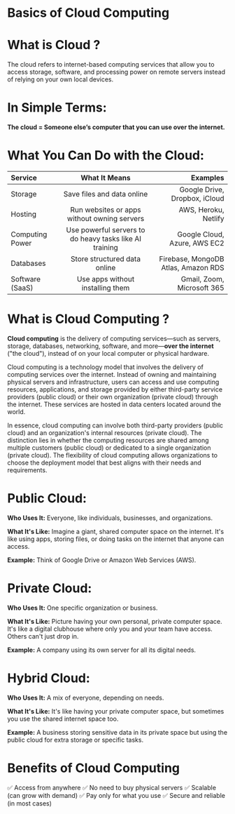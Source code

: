 # Basics of Cloud Computing
# What is Cloud ?
The cloud refers to internet-based computing services that allow you to access storage, software, and processing power on remote servers instead of relying on your own local devices.
# In Simple Terms:
**The cloud = Someone else’s computer that you can use over the internet.**

# What You Can Do with the Cloud:
| Service| What It Means | Examples |
|:-----------|:------------:|------------:|
| Storage      |Save files and data online       | Google Drive, Dropbox, iCloud       |
| Hosting         | Run websites or apps without owning servers         | AWS, Heroku, Netlify         |
| Computing Power       | Use powerful servers to do heavy tasks like AI training          | Google Cloud, Azure, AWS EC2         |
| Databases         | Store structured data online           | Firebase, MongoDB Atlas, Amazon RDS          |
| Software (SaaS)         | Use apps without installing them          | Gmail, Zoom, Microsoft 365        |


# What is Cloud Computing ?
**Cloud computing** is the delivery of computing services—such as servers, storage, databases, networking, software, and more—**over the internet** ("the cloud"), instead of on your local computer or physical hardware.

Cloud computing is a technology model that involves the delivery of computing services over the internet. Instead of owning and maintaining physical servers and infrastructure, users can access and use computing resources, applications, and storage provided by either third-party service providers (public cloud) or their own organization (private cloud) through the internet. These services are hosted in data centers located around the world.

In essence, cloud computing can involve both third-party providers (public cloud) and an organization's internal resources (private cloud). The distinction lies in whether the computing resources are shared among multiple customers (public cloud) or dedicated to a single organization (private cloud). The flexibility of cloud computing allows organizations to choose the deployment model that best aligns with their needs and requirements.

# Public Cloud:
**Who Uses It:** Everyone, like individuals, businesses, and organizations.

**What It's Like:** Imagine a giant, shared computer space on the internet. It's like using apps, storing files, or doing tasks on the internet that anyone can access.

**Example:** Think of Google Drive or Amazon Web Services (AWS).

# Private Cloud:
**Who Uses It:** One specific organization or business.

**What It's Like:** Picture having your own personal, private computer space. It's like a digital clubhouse where only you and your team have access. Others can't just drop in.

**Example:** A company using its own server for all its digital needs.

# Hybrid Cloud:
**Who Uses It:** A mix of everyone, depending on needs.

**What It's Like:** It's like having your private computer space, but sometimes you use the shared internet space too.

**Example:** A business storing sensitive data in its private space but using the public cloud for extra storage or specific tasks.


# Benefits of Cloud Computing
✅ Access from anywhere
✅ No need to buy physical servers
✅ Scalable (can grow with demand)
✅ Pay only for what you use
✅ Secure and reliable (in most cases)


